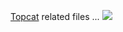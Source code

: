 [Topcat](http://www.star.bris.ac.uk/~mbt/topcat/) related files ...
<img src="http://www.star.bris.ac.uk/~mbt/topcat/images/tc_sok.png"/>
